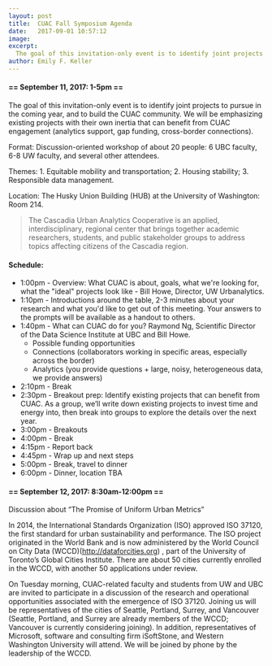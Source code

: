 ```yaml
---
layout: post
title:  CUAC Fall Symposium Agenda
date:   2017-09-01 10:57:12
image:
excerpt:
  The goal of this invitation-only event is to identify joint projects to pursue in the coming year, and to build the CUAC community.  We will be emphasizing existing projects with their own inertia that can benefit from CUAC engagement (analytics support, gap funding, cross-border connections).
author: Emily F. Keller
---
```


#### == September 11, 2017: 1-5pm ==

The goal of this invitation-only event is to identify joint projects to pursue in the coming year, and to build the CUAC community.  We will be emphasizing existing projects with their own inertia that can benefit from CUAC engagement (analytics support, gap funding, cross-border connections).

Format: Discussion-oriented workshop of about 20 people: 6 UBC faculty, 6-8 UW faculty, and several other attendees.

Themes: 1. Equitable mobility and transportation; 2. Housing stability; 3. Responsible data management.

Location: The Husky Union Building (HUB) at the University of Washington: Room 214.

> The Cascadia Urban Analytics Cooperative is an applied, interdisciplinary, regional center that brings together academic researchers, students, and public stakeholder groups to address topics affecting citizens of the Cascadia region.

#### Schedule:

* 1:00pm - Overview: What CUAC is about, goals, what we're looking for, what the "ideal" projects look like - Bill Howe, Director, UW Urbanalytics.
* 1:10pm - Introductions around the table, 2-3 minutes about your research and what you'd like to get out of this meeting.  Your answers to the prompts will be available as a handout to others.
* 1:40pm - What can CUAC do for you? Raymond Ng, Scientific Director of the Data Science Institute at UBC and Bill Howe.
	* Possible funding opportunities
	* Connections (collaborators working in specific areas, especially across the border)
	* Analytics (you provide questions + large, noisy, heterogeneous data, we provide answers)
* 2:10pm - Break
* 2:30pm - Breakout prep: Identify existing projects that can benefit from CUAC.  As a group, we’ll write down existing projects to invest time and energy into, then break into groups to explore the details over the next year.
* 3:00pm - Breakouts
* 4:00pm - Break
* 4:15pm - Report back
* 4:45pm - Wrap up and next steps
* 5:00pm - Break, travel to dinner
* 6:00pm - Dinner, location TBA

#### == September 12, 2017: 8:30am-12:00pm ==

Discussion about “The Promise of Uniform Urban Metrics”

In 2014, the International Standards Organization (ISO) approved ISO 37120, the first standard for urban sustainability and performance. The ISO project originated in the World Bank and is now administered by the World Council on City Data (WCCD)(http://dataforcities.org) , part of the University of Toronto’s Global Cities Institute. There are about 50 cities currently enrolled in the WCCD, with another 50 applications under review.

On Tuesday morning, CUAC-related faculty and students from UW and UBC are invited to participate in a discussion of the research and operational opportunities associated with the emergence of ISO 37120. Joining us will be representatives of the cities of Seattle, Portland, Surrey, and Vancouver (Seattle, Portland, and Surrey are already members of the WCCD; Vancouver is currently considering joining). In addition, representatives of Microsoft, software and consulting firm iSoftStone, and Western Washington University will attend. We will be joined by phone by the leadership of the WCCD.
